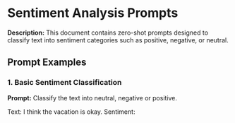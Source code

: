 # Sentiment Analysis Prompts

**Description:**
This document contains zero-shot prompts designed to classify text into sentiment categories such as positive, negative, or neutral.

## Prompt Examples

### 1. Basic Sentiment Classification

**Prompt:**
Classify the text into neutral, negative or positive. 

Text: I think the vacation is okay.
Sentiment:

